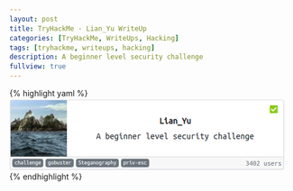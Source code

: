 ```yaml
---
layout: post
title: TryHackMe - Lian_Yu WriteUp
categories: [TryHackMe, WriteUps, Hacking]
tags: [tryhackme, writeups, hacking]
description: A beginner level security challenge
fullview: true
---
```

{% highlight yaml %}
![Cover](/assets/media/thm/Lian_Yu/cover.png)
{% endhighlight %}
